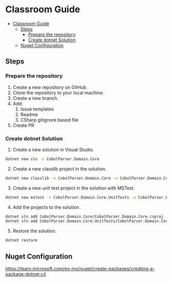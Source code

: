 # Classroom Guide <!-- ommit int toc -->

- [Classroom Guide ](#classroom-guide-)
  - [Steps](#steps)
    - [Prepare the repository](#prepare-the-repository)
    - [Create dotnet Solution](#create-dotnet-solution)
  - [Nuget Configuration](#nuget-configuration)

## Steps

### Prepare the repository

1. Create a new repository on GitHub.
2. Clone the repository to your local machine.
4. Create a new branch.
3. Add:
   1. Issue templates
   2. Readme
   3. CSharp gitignore based file
4. Create PR

### Create dotnet Solution

1. Create a new solution in Visual Studio.

```bash
dotnet new sln -n CobolParser.Domain.Core
```

2. Create a new classlib project in the solution.

```bash
dotnet new classlib -n CobolParser.Domain.Core -o CobolParser.Domain.Core
```

3. Create a new unit test project in the solution with MSTest.

```bash
dotnet new mstest -n CobolParser.Domain.Core.UnitTests -o CobolParser.Domain.Core.UnitTests
```

4. Add the projects to the solution.

```bash
dotnet sln add CobolParser.Domain.Core/CobolParser.Domain.Core.csproj
dotnet sln add CobolParser.Domain.Core.UnitTests/CobolParser.Domain.Core.UnitTests.csproj
```

5. Restore the solution.

```bash
dotnet restore
```

## Nuget Configuration

https://learn.microsoft.com/es-mx/nuget/create-packages/creating-a-package-dotnet-cli